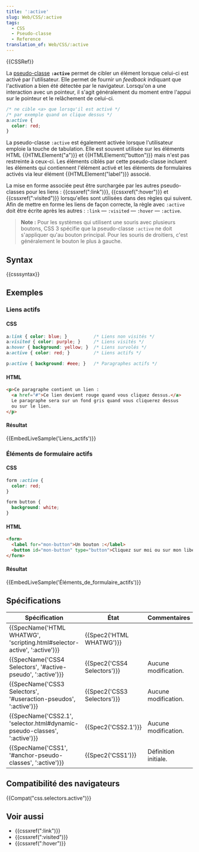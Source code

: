 ```yaml
---
title: ':active'
slug: Web/CSS/:active
tags:
  - CSS
  - Pseudo-classe
  - Reference
translation_of: Web/CSS/:active
---
```

{{CSSRef}}

La [pseudo-classe](/fr/docs/Web/CSS/Pseudo-classes) **`:active`** permet de cibler un élément lorsque celui-ci est activé par l'utilisateur. Elle permet de fournir un _feedback_ indiquant que l'activation a bien été détectée par le navigateur. Lorsqu'on a une interaction avec un pointeur, il s'agit généralement du moment entre l'appui sur le pointeur et le relâchement de celui-ci.

```css
/* ne cible <a> que lorsqu'il est activé */
/* par exemple quand on clique dessus */
a:active {
  color: red;
}
```

La pseudo-classe `:active` est également activée lorsque l'utilisateur emploie la touche de tabulation. Elle est souvent utilisée sur les éléments HTML {{HTMLElement("a")}} et {{HTMLElement("button")}} mais n'est pas restreinte à ceux-ci. Les éléments ciblés par cette pseudo-classe incluent les éléments qui contiennent l'élément activé et les éléments de formulaires activés via leur élément {{HTMLElement("label")}} associé.

La mise en forme associée peut être surchargée par les autres pseudo-classes pour les liens : {{cssxref(":link")}}, {{cssxref(":hover")}} et {{cssxref(":visited")}} lorsqu'elles sont utilisées dans des règles qui suivent. Afin de mettre en forme les liens de façon correcte, la règle avec `:active` doit être écrite après les autres : `:link` — `:visited` — `:hover` — `:active`.

> **Note :** Pour les systèmes qui utilisent une souris avec plusieurs boutons, CSS 3 spécifie que la pseudo-classe `:active` ne doit s'appliquer qu'au bouton principal. Pour les souris de droitiers, c'est généralement le bouton le plus à gauche.

## Syntax

{{csssyntax}}

## Exemples

### Liens actifs

#### CSS

```css
a:link { color: blue; }          /* Liens non visités */
a:visited { color: purple; }     /* Liens visités */
a:hover { background: yellow; }  /* Liens survolés */
a:active { color: red; }         /* Liens actifs */

p:active { background: #eee; }   /* Paragraphes actifs */
```

#### HTML

```html
<p>Ce paragraphe contient un lien :
  <a href="#">Ce lien devient rouge quand vous cliquez dessus.</a>
  Le paragraphe sera sur un fond gris quand vous cliquerez dessus
  ou sur le lien.
</p>
```

#### Résultat

{{EmbedLiveSample('Liens_actifs')}}

### Éléments de formulaire actifs

#### CSS

```css
form :active {
  color: red;
}

form button {
  background: white;
}
```

#### HTML

```html
<form>
  <label for="mon-button">Un bouton :</label>
  <button id="mon-button" type="button">Cliquez sur moi ou sur mon libellé !</button>
</form>
```

#### Résultat

{{EmbedLiveSample('Éléments_de_formulaire_actifs')}}

## Spécifications

| Spécification                                                                                    | État                                 | Commentaires         |
| ------------------------------------------------------------------------------------------------ | ------------------------------------ | -------------------- |
| {{SpecName('HTML WHATWG', 'scripting.html#selector-active', ':active')}} | {{Spec2('HTML WHATWG')}}     |                      |
| {{SpecName('CSS4 Selectors', '#active-pseudo', ':active')}}                 | {{Spec2('CSS4 Selectors')}} | Aucune modification. |
| {{SpecName('CSS3 Selectors', '#useraction-pseudos', ':active')}}             | {{Spec2('CSS3 Selectors')}} | Aucune modification. |
| {{SpecName('CSS2.1', 'selector.html#dynamic-pseudo-classes', ':active')}} | {{Spec2('CSS2.1')}}             | Aucune modification. |
| {{SpecName('CSS1', '#anchor-pseudo-classes', ':active')}}                     | {{Spec2('CSS1')}}             | Définition initiale. |

## Compatibilité des navigateurs

{{Compat("css.selectors.active")}}

## Voir aussi

- {{cssxref(":link")}}
- {{cssxref(":visited")}}
- {{cssxref(":hover")}}
